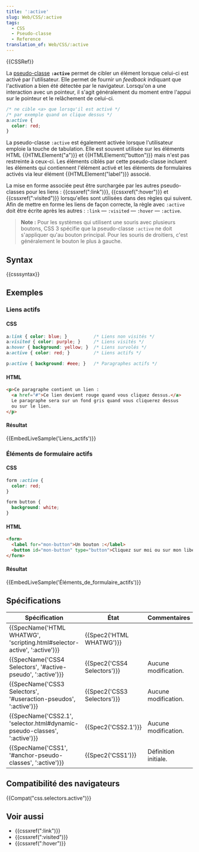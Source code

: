 ```yaml
---
title: ':active'
slug: Web/CSS/:active
tags:
  - CSS
  - Pseudo-classe
  - Reference
translation_of: Web/CSS/:active
---
```

{{CSSRef}}

La [pseudo-classe](/fr/docs/Web/CSS/Pseudo-classes) **`:active`** permet de cibler un élément lorsque celui-ci est activé par l'utilisateur. Elle permet de fournir un _feedback_ indiquant que l'activation a bien été détectée par le navigateur. Lorsqu'on a une interaction avec un pointeur, il s'agit généralement du moment entre l'appui sur le pointeur et le relâchement de celui-ci.

```css
/* ne cible <a> que lorsqu'il est activé */
/* par exemple quand on clique dessus */
a:active {
  color: red;
}
```

La pseudo-classe `:active` est également activée lorsque l'utilisateur emploie la touche de tabulation. Elle est souvent utilisée sur les éléments HTML {{HTMLElement("a")}} et {{HTMLElement("button")}} mais n'est pas restreinte à ceux-ci. Les éléments ciblés par cette pseudo-classe incluent les éléments qui contiennent l'élément activé et les éléments de formulaires activés via leur élément {{HTMLElement("label")}} associé.

La mise en forme associée peut être surchargée par les autres pseudo-classes pour les liens : {{cssxref(":link")}}, {{cssxref(":hover")}} et {{cssxref(":visited")}} lorsqu'elles sont utilisées dans des règles qui suivent. Afin de mettre en forme les liens de façon correcte, la règle avec `:active` doit être écrite après les autres : `:link` — `:visited` — `:hover` — `:active`.

> **Note :** Pour les systèmes qui utilisent une souris avec plusieurs boutons, CSS 3 spécifie que la pseudo-classe `:active` ne doit s'appliquer qu'au bouton principal. Pour les souris de droitiers, c'est généralement le bouton le plus à gauche.

## Syntax

{{csssyntax}}

## Exemples

### Liens actifs

#### CSS

```css
a:link { color: blue; }          /* Liens non visités */
a:visited { color: purple; }     /* Liens visités */
a:hover { background: yellow; }  /* Liens survolés */
a:active { color: red; }         /* Liens actifs */

p:active { background: #eee; }   /* Paragraphes actifs */
```

#### HTML

```html
<p>Ce paragraphe contient un lien :
  <a href="#">Ce lien devient rouge quand vous cliquez dessus.</a>
  Le paragraphe sera sur un fond gris quand vous cliquerez dessus
  ou sur le lien.
</p>
```

#### Résultat

{{EmbedLiveSample('Liens_actifs')}}

### Éléments de formulaire actifs

#### CSS

```css
form :active {
  color: red;
}

form button {
  background: white;
}
```

#### HTML

```html
<form>
  <label for="mon-button">Un bouton :</label>
  <button id="mon-button" type="button">Cliquez sur moi ou sur mon libellé !</button>
</form>
```

#### Résultat

{{EmbedLiveSample('Éléments_de_formulaire_actifs')}}

## Spécifications

| Spécification                                                                                    | État                                 | Commentaires         |
| ------------------------------------------------------------------------------------------------ | ------------------------------------ | -------------------- |
| {{SpecName('HTML WHATWG', 'scripting.html#selector-active', ':active')}} | {{Spec2('HTML WHATWG')}}     |                      |
| {{SpecName('CSS4 Selectors', '#active-pseudo', ':active')}}                 | {{Spec2('CSS4 Selectors')}} | Aucune modification. |
| {{SpecName('CSS3 Selectors', '#useraction-pseudos', ':active')}}             | {{Spec2('CSS3 Selectors')}} | Aucune modification. |
| {{SpecName('CSS2.1', 'selector.html#dynamic-pseudo-classes', ':active')}} | {{Spec2('CSS2.1')}}             | Aucune modification. |
| {{SpecName('CSS1', '#anchor-pseudo-classes', ':active')}}                     | {{Spec2('CSS1')}}             | Définition initiale. |

## Compatibilité des navigateurs

{{Compat("css.selectors.active")}}

## Voir aussi

- {{cssxref(":link")}}
- {{cssxref(":visited")}}
- {{cssxref(":hover")}}
